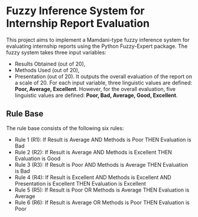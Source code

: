 # Fuzzy Inference System for Internship Report Evaluation 

This project aims to implement a Mamdani-type fuzzy inference system for evaluating internship reports using the Python Fuzzy-Expert package. The fuzzy system takes three input variables: 
- Results Obtained (out of 20),
- Methods Used (out of 20),
- Presentation (out of 20).
It outputs the overall evaluation of the report on a scale of 20.
For each input variable, three linguistic values are defined: **Poor, Average, Excellent**.
However, for the overall evaluation, five linguistic values are defined: **Poor, Bad, Average, Good, Excellent**.

## Rule Base

The rule base consists of the following six rules:

- Rule 1 (R1): If Result is Average AND Methods is Poor THEN Evaluation is Bad
- Rule 2 (R2): If Result is Average AND Methods is Excellent THEN Evaluation is Good
- Rule 3 (R3): If Result is Poor AND Methods is Average THEN Evaluation is Bad
- Rule 4 (R4): If Result is Excellent AND Methods is Excellent AND Presentation is Excellent THEN Evaluation is Excellent
- Rule 5 (R5): If Result is Poor OR Methods is Average THEN Evaluation is Average
- Rule 6 (R6): If Result is Average OR Methods is Poor THEN Evaluation is Poor
